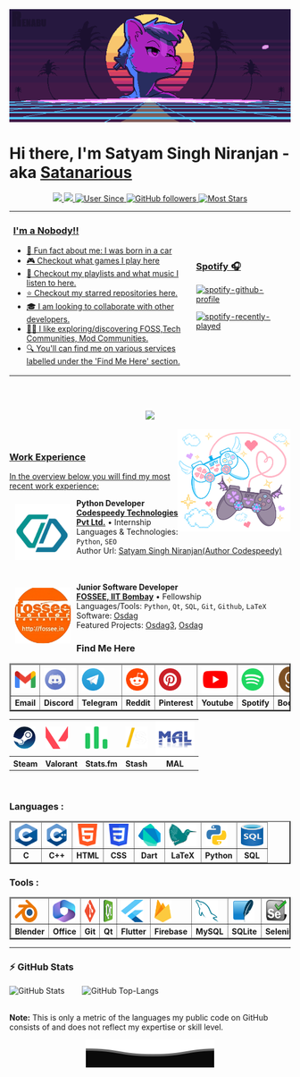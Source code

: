 <img align="center" src="assets/gifs/banner.gif"  height="50%" width="100%">
<h1> Hi there, I'm Satyam Singh Niranjan - aka <a href="https://www.youtube.com/watch?v=dQw4w9WgXcQ">Satanarious</h1>


<p align=center>
<img src="https://visitor-badge.laobi.icu/badge?page_id=Satanarious.Satanarious">
<img src="https://img.shields.io/github/last-commit/Satanarious/Satanarious?label=Profile Last Updated&logo=github">
<img alt="User Since" src="https://img.shields.io/badge/User_Since-August_23,_2018-blue?logo=github">
<img alt="GitHub followers" src="https://img.shields.io/badge/dynamic/json?url=https%3A%2F%2Fapi.github.com%2Fusers%2Fsatanarious&query=%24.followers&logo=github&label=Followers&color=c038d5">
<img alt="Most Stars" src="https://img.shields.io/badge/dynamic/json?url=https%3A%2F%2Fapi.github.com%2Frepos%2FSatanarious%2FTranslucentFlyoutsConfig&query=%24.stargazers_count&logo=polestar&label=Most%20Stars&color=ffdf00">
</p>
<table>
<tr>
  <td width=65%>
<h3> I'm a Nobody!!</h3>
    <ul>
<li> 🎉 Fun fact about me: I was born in a car
<li> 🎮 Checkout what games I play <a href="https://stash.games/users/Bitchproof">here</a>
<li> 🎵 Checkout my playlists and what music I listen to <a href="https://open.spotify.com/user/z6c9674gw1b8w43jtamr7ph1d">here</a>.
<li> ⭐ Checkout my starred repositories <a href="https://github.com/Satanarious?tab=stars">here</a>.
<li> 🎓 I am looking to collaborate with other developers.
<li> 👩‍💻 I like exploring/discovering FOSS,Tech Communities, Mod Communities.
<li> 🔍 You'll can find me on various services labelled under the 'Find Me Here' section</a>.
      </ul>
    </td>
  <td>
  <h3> Spotify 🎧 </h3>

[![spotify-github-profile](https://spotify-github-profile.kittinanx.com/api/view?uid=z6c9674gw1b8w43jtamr7ph1d&cover_image=true&theme=natemoo-re&show_offline=false&background_color=121212&interchange=true&bar_color=53b14f&bar_color_cover=true)](https://github.com/kittinan/spotify-github-profile)

[![spotify-recently-played](https://spotify-recently-played-readme.vercel.app/api?user=z6c9674gw1b8w43jtamr7ph1d&count=2&width=350&unique=true)](https://open.spotify.com/user/z6c9674gw1b8w43jtamr7ph1d)

   </td>
</table>
<br>
<br>
<p align="center">
  <img alig src="https://github-profile-trophy.vercel.app/?username=satanarious&column=6&rank=SSS,SS,S,AAA,AA,A,B,C" />
</p>
<img align="right" src="assets/gifs/controllers.gif"  height="auto" width="40%">
<br>

### Work Experience

In the overview below you will find my most recent work experience:

[<img align="left" style="padding:10px" height="100px" width="100px" alt="Codespeedy Technologies Pvt. Ltd." src="assets/work_experience/codespeedy.png"/>](https://www.codespeedy.com/)

**Python Developer** \
[**Codespeedy Technologies Pvt Ltd.**](https://www.codespeedy.com/) • Internship \
Languages & Technologies: `Python`, `SEO` \
Author Url: [Satyam Singh Niranjan(Author Codespeedy)](https://www.codespeedy.com/author/satyam_singh/) \
<br/>
<br/>

[<img align="left" style="padding:10px" height="100px" width="100px" alt="FOSSEE" title="FOSSEE" src="assets/work_experience/fossee.png"/>](https://fossee.in/)

**Junior Software Developer** \
[**FOSSEE, IIT Bombay**](https://fossee.in/) • Fellowship \
Languages/Tools: `Python`, `Qt`, `SQL`, `Git`, `Github`, `LaTeX` \
Software: [Osdag](https://osdag.fossee.in/) \
Featured Projects: [Osdag3](https://github.com/Satanarious/Osdag3), [Osdag](https://github.com/Satanarious/Osdag)
<br/>

### Find Me Here

<table border=2px>
<thead>
  <tr>
    <td><a href="mailto:satyam048niranjan@gmail.com"><img align="center" alt="Satyam Singh Niranjan | Gmail" title="Satyam Singh Niranjan | Gmail" width=50px height=30px src="assets/find_me_here/gmail.png" /></a></td>
    <td><a href="https://discordapp.com/users/342570431074795520"><img align="center" alt="Bitchproof | Discord" width=40px height=40px title="Bitchproof | Discord" src="assets/find_me_here/discord.png" /></a></td>
    <td><a href="https://t.me/satanarious"><img align="center" alt="Satanarious | Telegram" width=40px height=40px title="Satanarious | Telegram" src="assets/find_me_here/telegram.png" /></a></td>
    <td><a href="https://www.reddit.com/user/Satanarious"><img align="center" alt="Satanarious | Reddit" title="Satanarious | Reddit" width=40px height=40px src="assets/find_me_here/reddit.png" /></a></td>
    <td><a href="https://in.pinterest.com/satyamsinghniranjan/"><img align="center" alt="Satyam Singh Niranjan | Pinterest" title="Satyam Singh Niranjan| Pinterest" width=40px height=40px src="assets/find_me_here/pinterest.png" /></a></td>
    <td><a href="https://www.youtube.com/channel/UCB-E4PHzu8mVvNa5fe21rsw/playlists"><img align="center" alt="Satyam Singh Niranjan | YouTube" title="Satyam Singh Niranjan | YouTube" width=50px height=50px src="assets/find_me_here/youtube.png" /></a></td>
    <td><a href="https://open.spotify.com/user/z6c9674gw1b8w43jtamr7ph1d"><img align="center" alt="Satyam Singh Niranjan | Spotify" title="Satyam Singh Niranjan | Spotify" width=40px height=40px src="assets/find_me_here/spotify.png" /></a></td>
    <td><a href="https://www.goodreads.com/satyam_singh_niranjan"><img align="center" alt="Satyam Singh Niranjan | Goodreads" title="Satyam Singh Niranjan | Goodreads" width=50px height=50px src="assets/find_me_here/goodreads.png" /></a></td>

  </tr>
  <tr>
  <th>Email</th>
  <th>Discord</th>
  <th>Telegram</th>
  <th>Reddit</th>
  <th>Pinterest</th>
  <th>Youtube</th>
  <th>Spotify</th>
  <th>Books</th>
  </tr>
</thead>
</table>

<table>
  <tr>
    <td><a href="https://steamcommunity.com/id/bitchproof/"><img align="center" alt="Bitchproof | Steam" title="Bitchproof | Steam" width=40px height=40px src="assets/find_me_here/steam.png" /></a></td>
    <td><a href="https://tracker.gg/valorant/profile/riot/Gangaputr%20Bhishm%231001/overview"><img align="center" alt="Gangaputra Bhism#1001 | Valorant" title="Gangaputra Bhishm#1001 | Valorant" width=40px height=40px src="assets/find_me_here/valorant.png" /></a></td>
    <td><a href="https://stats.fm/satyam"><img align="center" alt="Satyam Singh Niranjan | Stats.fm" title="Satyam Singh Niranjan | Stats.fm" width=40px height=40px src="assets/find_me_here/stats.fm.svg" /></a></td>
    <td><a href="https://stash.games/users/Bitchproof"><img align="center" alt="Satyam Singh Niranjan | Stash" title="Satyam Singh Niranjan | Stash" width=40px height=40px src="assets/find_me_here/stash.png" /></a></td>
    <td><a href="https://myanimelist.net/profile/Bitchproof"><img align="center" alt="Bitchproof | MyAnimeList" title="Bitchproof | MyAnimeList" width=70px height=60px src="assets/find_me_here/mal.png" /></a></td>
    </tr>
  <tr>
    <th>Steam</th>
    <th>Valorant</th>
    <th>Stats.fm</th>
    <th>Stash</th>
    <th>MAL</th>
    </tr>
  </table>

<br>

### Languages : &nbsp;

<table border=2px>
<thead>
<tr>
    <td><img align="center" width=40px height=40px title="C" alt="C" src="assets/languages/c.png"></td>
    <td><img align="center" width=40px height=40px title="C++" alt="C++" src="assets/languages/c++.svg"></td>
    <td><img align="center" width=40px height=40px title="HTML" alt="HTML" src="assets/languages/html.png"></td>
    <td><img align="center" width=40px height=40px title="CSS" alt="CSS" src="assets/languages/css.png"></td>
    <td><img align="center" width=40px height=40px title="Dart" alt="Dart" src="assets/languages/dart.png"></td>
    <td><img align="center" width=50px height=40px title="LaTeX" alt="LaTeX" src="assets/languages/latex.png"></td>
    <td><img align="center" width=40px height=40px title="Python" alt="Python" src="assets/languages/python.png"></td>
    <td><img align="center" width=40px height=40px title="SQL" alt="SQL" src="assets/languages/sql.png"></td>
  </tr>
  <tr>
    <th>C</th>
    <th>C++</th>
    <th>HTML</th>
    <th>CSS</th>
    <th>Dart</th>
    <th>LaTeX</th>
    <th>Python</th>
    <th>SQL</th>
  </tr>
</thead>
<tbody>
  
</tbody>
</table>

### Tools : &nbsp;

<table border=2px>
<thead>
<tr>
    <td><img align="center" width=40px height=40px title="Blender" alt="Blender" src="assets/tools/blender.png"></td>
    <td><img align="center" width=40px height=40px title="Microsoft Office Suite" alt="Microsoft Office Suite" src="assets/tools/office.png"></td>
    <td><img align="center" width=40px height=40px title="Git" alt="Git" src="assets/tools/git.png"></td>
    <td><img align="center" width=40px height=40px title="Qt" alt="Qt" src="assets/tools/qt.png"></td>
    <td><img align="center" width=40px height=40px title="Flutter" alt="Flutter" src="assets/tools/flutter.png"></td>
    <td><img align="center" width=30px height=40px title="Firebase" alt="Firebase" src="assets/tools/firebase.png"></td>
    <td><img align="center" width=40px height=40px title="MySQL" alt="MySQL" src="assets/tools/mysql.png"></td>
    <td><img align="center" width=40px height=40px title="SQLite" alt="SQLite" src="assets/tools/sqlite.png"></td>
    <td><img align="center" width=40px height=40px title="Selenium" alt="Selenium" src="assets/tools/selenium.png"></td>
  </tr>
  <tr>
    <th>Blender</th>
    <th>Office</th>
    <th>Git</th>
    <th>Qt</th>
    <th>Flutter</th>
    <th>Firebase</th>
    <th>MySQL</th>
    <th>SQLite</th>
    <th>Selenium</th>
  </tr>
</thead>
</table>

---

### :zap: GitHub Stats

<img src="https://github-readme-stats.vercel.app/api?username=Satanarious&show_icons=true&theme=blue-green" alt="GitHub Stats" align="center" width="48%" />&nbsp;&nbsp;&nbsp;&nbsp;&nbsp;&nbsp;&nbsp;&nbsp;<img src="https://github-readme-stats.vercel.app/api/top-langs/?username=Satanarious&layout=compact&theme=blue-green&langs_count=6" alt="GitHub Top-Langs" align="center" width="36.5%" />

  <br/>
  <b>Note:</b> This is only a metric of the languages my public code on GitHub consists of and does not reflect my expertise or skill level.

<p align="center">
        <img src="assets/gifs/wave.svg" />
</p>

